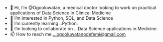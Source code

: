 - 👋 Hi, I’m @Ogooluwatan, a medical doctor looking to work on practical applications of Data Science in Clinical Medicine
- 👀 I’m interested in Python, SQL, and Data Science
- 🌱 I’m currently learning ..Python.
- 💞️ I’m looking to collaborate on ...Data Science applications in Medicine.
- 📫 How to reach me ...ogooluwatanodefemi@gmail.com

<!---
Ogooluwatan/Ogooluwatan is a ✨ special ✨ repository because its `README.md` (this file) appears on your GitHub profile.
You can click the Preview link to take a look at your changes.
--->
